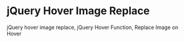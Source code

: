 jQuery Hover Image Replace
========================

jQuery hover image replace, jQuery Hover Function, Replace Image on Hover
